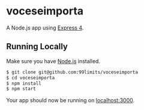 # voceseimporta

A Node.js app using [Express 4](http://expressjs.com/).

## Running Locally

Make sure you have [Node.js](http://nodejs.org/) installed.

```sh
$ git clone git@github.com:99limits/voceseimporta
$ cd voceseimporta
$ npm install
$ npm start
```

Your app should now be running on [localhost:3000](http://localhost:3000/).
